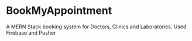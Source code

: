 # BookMyAppointment
A MERN Stack booking system for Doctors, Clinics and Laboratories.
Used Firebase and Pusher
